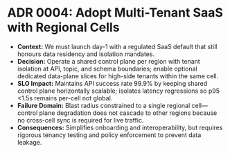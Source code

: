 # ADR 0004: Adopt Multi-Tenant SaaS with Regional Cells

- **Context:** We must launch day-1 with a regulated SaaS default that still honours data residency and isolation mandates.
- **Decision:** Operate a shared control plane per region with tenant isolation at API, topic, and schema boundaries; enable optional dedicated data-plane slices for high-side tenants within the same cell.
- **SLO Impact:** Maintains API success rate 99.9% by keeping shared control plane horizontally scalable; isolates latency regressions so p95 <1.5s remains per-cell not global.
- **Failure Domain:** Blast radius constrained to a single regional cell—control plane degradation does not cascade to other regions because no cross-cell sync is required for live traffic.
- **Consequences:** Simplifies onboarding and interoperability, but requires rigorous tenancy testing and policy enforcement to prevent data leakage.
